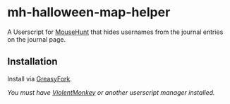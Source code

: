 # mh-halloween-map-helper

A Userscript for [MouseHunt](https://mousehuntgame.com) that hides usernames from the journal entries on the journal page.

## Installation

Install via [GreasyFork](https://greasyfork.org/en/scripts/453301-mousehunt-journal-privacy).

*You must have [ViolentMonkey](https://violentmonkey.github.io/) or another userscript manager installed.*

